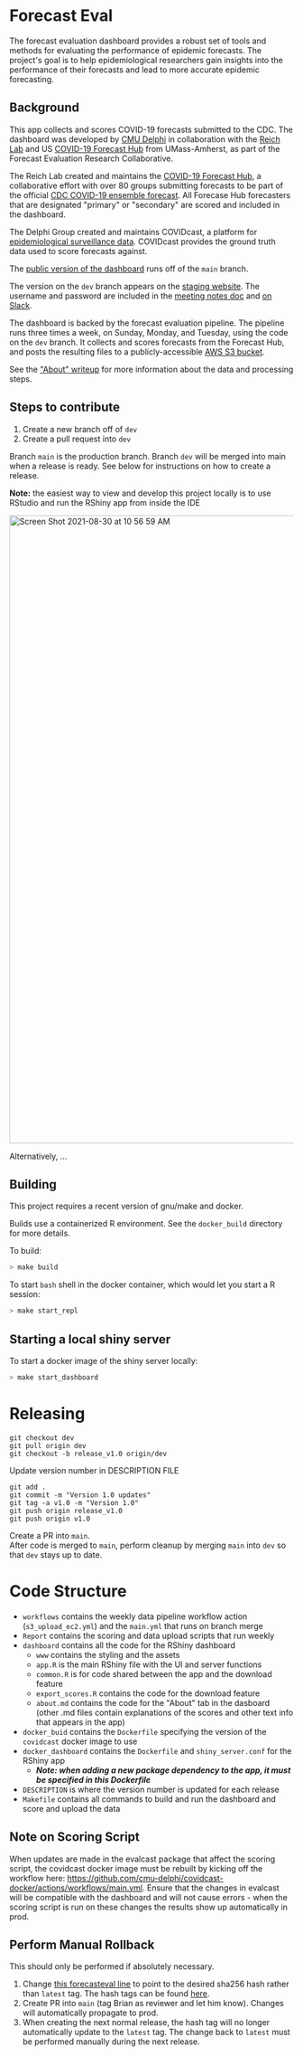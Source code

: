 # Forecast Eval

The forecast evaluation dashboard provides a robust set of tools and methods for evaluating the performance of epidemic forecasts. The project's goal is to help epidemiological researchers gain insights into the performance of their forecasts and lead to more accurate epidemic forecasting.

## Background

This app collects and scores COVID-19 forecasts submitted to the CDC. The dashboard was developed by [CMU Delphi](https://delphi.cmu.edu) in collaboration with the [Reich Lab](https://reichlab.io) and US [COVID-19 Forecast Hub](https://covid19forecasthub.org/) from UMass-Amherst, as part of the Forecast Evaluation Research Collaborative.

The Reich Lab created and maintains the [COVID-19 Forecast Hub](https://covid19forecasthub.org/), a collaborative effort with over 80 groups submitting forecasts to be part of the official [CDC COVID-19 ensemble forecast](https://www.cdc.gov/coronavirus/2019-ncov/covid-data/mathematical-modeling.html). All Forecase Hub forecasters that are designated "primary" or "secondary" are scored and included in the dashboard.

The Delphi Group created and maintains COVIDcast, a platform for [epidemiological surveillance data](https://delphi.cmu.edu/covidcast/). COVIDcast provides the ground truth data used to score forecasts against.

The [public version of the dashboard](https://delphi.cmu.edu/forecast-eval/) runs off of the `main` branch.

The version on the `dev` branch appears on the [staging website](https://staging.delphi.cmu.edu/forecast-eval/). The username and password are included in the [meeting notes doc](https://docs.google.com/document/d/1q8sKrbjzymEDsWQ9mUomOZ255-_5W6RPGgTdFlHmpmE/edit#bookmark=id.xqskfsdd2w4q) and [on Slack](https://delphi-org.slack.com/archives/C01H63T0QE7/p1682012756484679).

The dashboard is backed by the forecast evaluation pipeline. The pipeline runs three times a week, on Sunday, Monday, and Tuesday, using the code on the `dev` branch. It collects and scores forecasts from the Forecast Hub, and posts the resulting files to a publicly-accessible [AWS S3 bucket](https://forecast-eval.s3.us-east-2.amazonaws.com/).

See the ["About" writeup](https://github.com/cmu-delphi/forecast-eval/blob/f12ab6f303ba81d6cbc32d61720061474496a00f/app/assets/about.md) for more information about the data and processing steps.

## Steps to contribute
1. Create a new branch off of `dev`
2. Create a pull request into `dev`

Branch `main` is the production branch. Branch `dev` will be merged into main when a release is ready. See below for instructions on how to create a release.



**Note:** the easiest way to view and develop this project locally is to use RStudio and run the RShiny app from inside the IDE

<img width="1111" alt="Screen Shot 2021-08-30 at 10 56 59 AM" src="https://user-images.githubusercontent.com/14190352/131359925-3b460d21-b9aa-4a40-a691-cd705ab98431.png">

Alternatively, ...


## Building

This project requires a recent version of gnu/make and docker.

Builds use a containerized R environment. See the `docker_build` directory for more details.

To build: 

```bash
> make build
```

To start `bash` shell in the docker container, which would let you start a R session:

```bash
> make start_repl
```

## Starting a local shiny server

To start a docker image of the shiny server locally:

```bash
> make start_dashboard
```

# Releasing
```
git checkout dev
git pull origin dev
git checkout -b release_v1.0 origin/dev
```
Update version number in DESCRIPTION FILE
```
git add .
git commit -m "Version 1.0 updates"
git tag -a v1.0 -m "Version 1.0"
git push origin release_v1.0
git push origin v1.0
```
Create a PR into `main`.  
After code is merged to `main`, perform cleanup by merging `main` into `dev` so that `dev` stays up to date.

# Code Structure
 - `workflows` contains the weekly data pipeline workflow action (`s3_upload_ec2.yml`) and the `main.yml` that runs on branch merge
 - `Report` contains the scoring and data upload scripts that run weekly
 - `dashboard` contains all the code for the RShiny dashboard
   - `www` contains the styling and the assets
   - `app.R` is the main RShiny file with the UI and server functions
   - `common.R` is for code shared between the app and the download feature
   - `export_scores.R` contains the code for the download feature
   - `about.md` contains the code for the "About" tab in the dasboard (other .md files contain explanations of the scores and other text info that appears in the app)
 - `docker_buid` contains the `Dockerfile` specifying the version of the `covidcast` docker image to use
 - `docker_dashboard` contains the `Dockerfile` and `shiny_server.conf` for the RShiny app
   - ***Note: when adding a new package dependency to the app, it must be specified in this Dockerfile***
 - `DESCRIPTION` is where the version number is updated for each release
 - `Makefile` contains all commands to build and run the dashboard and score and upload the data

## Note on Scoring Script

When updates are made in the evalcast package that affect the scoring script, the covidcast docker image must be rebuilt by kicking off the workflow here: https://github.com/cmu-delphi/covidcast-docker/actions/workflows/main.yml. Ensure that the changes in evalcast will be compatible with the dashboard and will not cause errors - when the scoring script is run on these changes the results show up automatically in prod.

## Perform Manual Rollback
This should only be performed if absolutely necessary.

1. Change [this forecasteval line](https://github.com/cmu-delphi/delphi-ansible-web/blob/main/vars.yml#L63) to point to the desired sha256 hash rather than `latest` tag. The hash tags can be found [here](https://github.com/orgs/cmu-delphi/packages/container/package/forecast-eval).
2. Create PR into `main` (tag Brian as reviewer and let him know). Changes will automatically propagate to prod.
3. When creating the next normal release, the hash tag will no longer automatically update to the `latest` tag. The change back to `latest` must be performed manually during the next release. 
